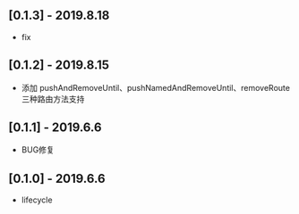 ## [0.1.3] - 2019.8.18

* fix

## [0.1.2] - 2019.8.15

* 添加 pushAndRemoveUntil、pushNamedAndRemoveUntil、removeRoute 三种路由方法支持

## [0.1.1] - 2019.6.6

* BUG修复

## [0.1.0] - 2019.6.6

* lifecycle
